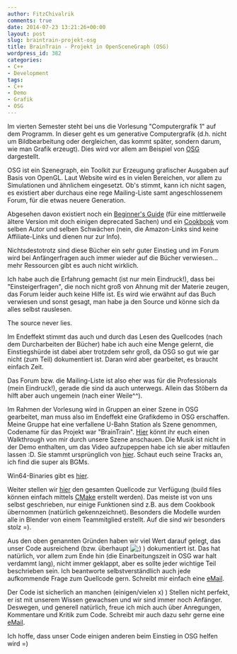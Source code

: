 ```yaml
---
author: FitzChivalrik
comments: true
date: 2014-07-23 13:21:26+00:00
layout: post
slug: braintrain-projekt-osg
title: BrainTrain - Projekt in OpenSceneGraph (OSG)
wordpress_id: 382
categories:
- C++
- Development
tags:
- C++
- Demo
- Grafik
- OSG
---
```


Im vierten Semester steht bei uns die Vorlesung "Computergrafik 1" auf dem Programm. In dieser geht es um generative Computergrafik (d.h. nicht um Bildbearbeitung oder dergleichen, das kommt später, sondern darum, wie man Grafik erzeugt). Dies wird vor allem am Beispiel von [OSG](http://www.openscenegraph.org/) dargestellt.




OSG ist ein Szenegraph, ein Toolkit zur Erzeugung grafischer Ausgaben auf Basis von OpenGL. Laut Website wird es in vielen Bereichen, vor allem zu Simulationen und ähnlichem eingesetzt. Ob's stimmt, kann ich nicht sagen, es existiert aber durchaus eine rege Mailing-Liste samt angeschlossenem Forum, für die etwas neuere Generation.




Abgesehen davon existiert noch ein [Beginner's Guide](http://www.amazon.de/OpenSceneGraph-3-0-Beginners-Rui-Wang/dp/1849512825) (für eine mittlerweile ältere Version mit doch einigen deprecated Sachen) und ein [Cookbook](http://www.amazon.de/OpenSceneGraph-3-Cookbook-Rui-Wang/dp/184951688X/) vom selben Autor und selben Schwächen (nein, die Amazon-Links sind keine Affiliate-Links und dienen nur zur Info).




Nichtsdestotrotz sind diese Bücher ein sehr guter Einstieg und im Forum wird bei Anfängerfragen auch immer wieder auf die Bücher verwiesen…mehr Ressourcen gibt es auch nicht wirklich.




Ich habe auch die Erfahrung gemacht (ist nur mein Eindruck!), dass bei "Einsteigerfragen", die noch nicht groß von Ahnung mit der Materie zeugen, das Forum leider auch keine Hilfe ist. Es wird wie erwähnt auf das Buch verwiesen und sonst gesagt, man habe ja den Source und könne sich da alles selbst rauslesen.




The source never lies.




Im Endeffekt stimmt das auch und durch das Lesen des Quellcodes (nach dem Durcharbeiten der Bücher) habe ich auch eine Menge gelernt, die Einstiegshürde ist dabei aber trotzdem sehr groß, da OSG so gut wie gar nicht (zum Teil) dokumentiert ist. Daran wird aber gearbeitet, es braucht einfach Zeit.




Das Forum bzw. die Mailing-Liste ist also eher was für die Professionals (mein Eindruck!), gerade die sind da auch unterwegs. Allein das Stöbern da hilft aber auch ungemein (nach einer Weile^^).




Im Rahmen der Vorlesung wird in Gruppen an einer Szene in OSG gearbeitet, man muss also im Endeffekt eine Grafikdemo in OSG erschaffen. Meine Gruppe hat eine verfallene U-Bahn Station als Szene genommen, Codename für das Projekt war "BrainTrain". [Hier](http://youtu.be/Kck9t5S-lnk) könnt ihr euch einen Walkthrough von mir durch unsere Szene anschauen. Die Musik ist nicht in der Demo enthalten, um das Video aufzupeppen habe ich sie aber mitlaufen lassen :D. Sie stammt ursprünglich von [hier](http://www.nosoapradio.us/). Schaut euch seine Tracks an, ich find die super als BGMs.




Win64-Binaries gibt es [hier](https://dl.dropboxusercontent.com/u/19662246/BrainTrainWin64.7z).




Weiter stellen wir [hier](https://dl.dropboxusercontent.com/u/19662246/BrainTrainSources.7z) den gesamten Quellcode zur Verfügung (build files können einfach mittels [CMake](http://www.cmake.org/) erstellt werden). Das meiste ist von uns selbst geschrieben, nur einige Funktionen sind z.B. aus dem Cookbook übernommen (natürlich gekennzeichnet). Besonders die Modelle wurden alle in Blender von einem Teammitglied erstellt. Auf die sind wir besonders stolz =).




Aus den oben genannten Gründen haben wir viel Wert darauf gelegt, das unser Code ausreichend (bzw. überhaupt ![;)](http://www.pgunited.de/wp-includes/images/smilies/icon_wink.gif)  ) dokumentiert ist. Das hat natürlich, vor allem zum Ende hin (die Einarbeitungszeit in OSG war halt verdammt lang), nicht immer geklappt, aber es sollte jeder wichtige Teil beschrieben sein. Ich beantworte selbstverständlich auch jede aufkommende Frage zum Quellcode gern. Schreibt mir einfach eine [eMail](mailto:askme@pgunited.de?subject=Frage%20zum%20BrainTrain%20Source).




Der Code ist sicherlich an manchen (einigen/vielen x) ) Stellen nicht perfekt, er ist mit unserem Wissen gewachsen und wir sind immer noch Anfänger. Deswegen, und generell natürlich, freue ich mich auch über Anregungen, Kommentare und Kritik zum Code. Schreibt mir auch dazu sehr gerne eine [eMail](mailto:askme@pgunited.de?subject=Kommentar%20zum%20BrainTrain%20Source).




Ich hoffe, dass unser Code einigen anderen beim Einstieg in OSG helfen wird =)
